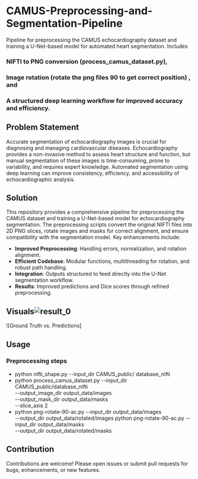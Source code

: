 # CAMUS-Preprocessing-and-Segmentation-Pipeline
Pipeline for preprocessing the CAMUS echocardiography dataset and training a U-Net-based model for automated heart segmentation. Includes 
### NIFTI to PNG conversion (process_camus_dataset.py),
### Image rotation (rotate the png files 90 to get correct position) , and 
### A structured deep learning workflow for improved accuracy and efficiency.

## Problem Statement
Accurate segmentation of echocardiography images is crucial for diagnosing and managing cardiovascular diseases. Echocardiography provides a non-invasive method to assess heart structure and function, but manual segmentation of these images is time-consuming, prone to variability, and requires expert knowledge. Automated segmentation using deep learning can improve consistency, efficiency, and accessibility of echocardiographic analysis.

## Solution
This repository provides a comprehensive pipeline for preprocessing the CAMUS dataset and training a U-Net-based model for echocardiography segmentation. The preprocessing scripts convert the original NIFTI files into 2D PNG slices, rotate images and masks for correct alignment, and ensure compatibility with the segmentation model. Key enhancements include:

- **Improved Preprocessing**: Handling errors, normalization, and rotation alignment.
- **Efficient Codebase**: Modular functions, multithreading for rotation, and robust path handling.
- **Integration**: Outputs structured to feed directly into the U-Net segmentation workflow.
- **Results**: Improved predictions and Dice scores through refined preprocessing.

## Visuals![result_0](https://github.com/user-attachments/assets/bc5deffd-1054-4db1-853c-60273e2371d1)

![Ground Truth vs. Predictions]

## Usage

### Preprocessing steps
- python nifti_shape.py --input_dir CAMUS_public/ database_nifti
-   python process_camus_dataset.py --input_dir CAMUS_public/database_nifti \
    --output_image_dir output_data/images \
    --output_mask_dir output_data/masks \
    --slice_axis 2
- python png-rotate-90-ac.py --input_dir output_data/images \
    --output_dir output_data/rotated/images
python png-rotate-90-ac.py --input_dir output_data/masks \
    --output_dir output_data/rotated/masks

## Contribution
Contributions are welcome! Please open issues or submit pull requests for bugs, enhancements, or new features.



